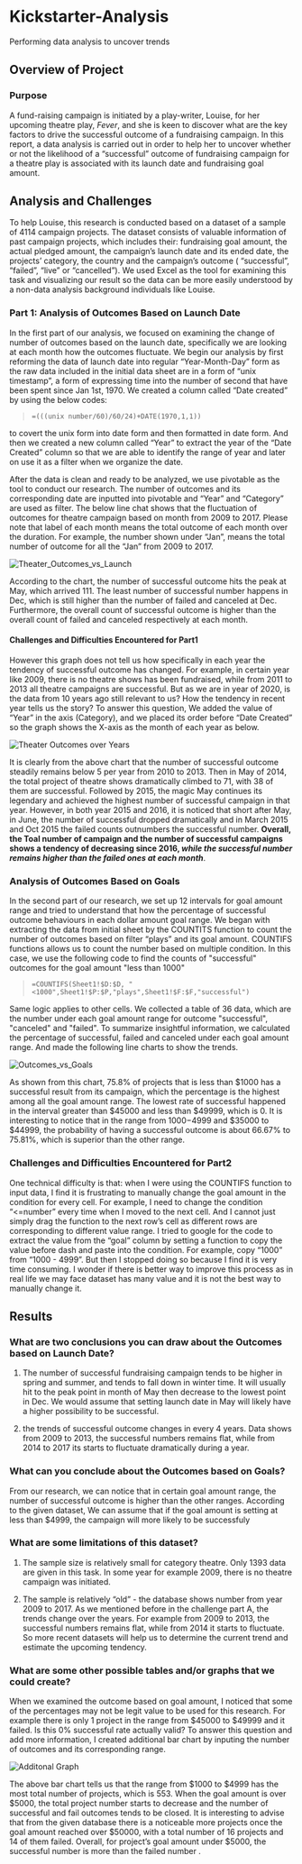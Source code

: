 # Kickstarter-Analysis
Performing data analysis to uncover trends
## Overview of Project
### Purpose

A fund-raising campaign is initiated by a play-writer, Louise, for her upcoming theatre play, _Fever_, and she is keen to discover what are the key factors to drive the successful outcome of a fundraising campaign. In this report, a data analysis is carried out in order to help her to uncover whether or not the likelihood of a “successful” outcome of fundraising campaign for a theatre play is associated with its launch date and fundraising goal amount. 


## Analysis and Challenges

To help Louise, this research is conducted based on a dataset of a sample of 4114 campaign projects. The dataset consists of valuable information of past campaign projects, which includes their: fundraising goal amount, the actual pledged amount, the campaign’s launch date and its ended date, the projects’ category, the country and the campaign’s outcome ( “successful”, “failed”, “live” or “cancelled”). We used Excel as the tool for examining this task and visualizing our result so the data can be more easily understood by a non-data analysis background individuals like Louise. 

### Part 1: Analysis of Outcomes Based on Launch Date

In the first part of our analysis, we focused on examining the change of number of outcomes based on the launch date, specifically we are looking at each month how the outcomes fluctuate. We begin our analysis by first reforming the data of launch date into regular “Year-Month-Day” form as the raw data included in the initial data sheet are in a form of “unix timestamp”, a form of expressing time into the number of second that have been spent since Jan 1st, 1970. We created a column called “Date created” by using the below codes:
>```=(((unix number/60)/60/24)+DATE(1970,1,1))``` 

to covert the unix form into date form and then formatted in date form. And then we created a new column called “Year” to extract the year of the “Date Created” column so that we are able to identify the range of year and later on use it as a filter when we organize the date. 

After the data is clean and ready to be analyzed, we use pivotable as the tool to conduct our research. The number of outcomes and its corresponding date are inputted into pivotable and “Year” and “Category” are used as filter. The below line chat shows that the fluctuation of outcomes for theatre campaign based on month from 2009 to 2017. Please note that label of each month means the total outcome of each month over the duration. For example, the number shown under “Jan”, means the total number of outcome for all the “Jan” from 2009 to 2017. 

![Theater_Outcomes_vs_Launch](Theater_Outcomes_vs_Launch.png)

According to the chart, the number of successful outcome hits the peak at May, which arrived 111. The least number of successful number happens in Dec, which is still higher than the number of failed and canceled at Dec. Furthermore, the overall count of successful outcome is higher than the overall count of failed and canceled respectively at each month.

#### Challenges and Difficulties Encountered for Part1
However this graph does not tell us how specifically in each year the tendency of successful outcome has changed. For example, in certain year like 2009, there is no theatre shows has been fundraised, while from 2011 to 2013 all theatre campaigns are successful. But as we are in year of 2020, is the data from 10 years ago still relevant to us? How the tendency in recent year tells us the story? To answer this question, We added the value of “Year” in the axis (Category), and we placed its order before “Date Created” so the graph shows the X-axis as the month of each year as below. 

![Theater Outcomes over Years](Chanllenge1.png)

It is clearly from the above chart that the number of successful outcome steadily remains below 5 per year from 2010 to 2013. Then in May of 2014, the total project of theatre shows dramatically climbed to 71, with 38 of them are successful. Followed by 2015, the magic May continues its legendary and achieved the highest number of successful campaign in that year. However, in both year 2015 and 2016, it is noticed that short after May, in June, the number of successful dropped dramatically and in March 2015 and Oct 2015 the failed counts outnumbers the successful number. **Overall, the Toal number of campaign and the number of successful campaigns shows a tendency of decreasing since 2016, _while the successful number remains higher than the failed ones at each month_**. 
 
 
### Analysis of Outcomes Based on Goals

In the second part of our research, we set up 12 intervals for goal amount range and tried to understand that how the percentage of successful outcome behaviours in each dollar amount goal range. We began with extracting the data from initial sheet by the COUNTITS function to count the number of outcomes based on filter “plays” and its goal amount. COUNTIFS functions allows us to count the number based on multiple condition. In this case, we use the following code to find the counts of "successful" outcomes for the goal amount "less than 1000"

>```=COUNTIFS(Sheet1!$D:$D, "<1000",Sheet1!$P:$P,"plays",Sheet1!$F:$F,"successful")```

Same logic applies to other cells. We collected a table of 36 data, which are the number under each goal amount range for outcome "successful", "canceled" and "failed". To summarize insightful information, we calculated the percentage of successful, failed and canceled under each goal amount range. And made the following line charts to show the trends. 

![Outcomes_vs_Goals](Outcomes_vs_Goals.png)

As shown from this chart, 75.8% of projects that is less than $1000 has a successful result from its campaign, which the percentage is the highest among all the goal amount range. The lowest rate of successful happened in the interval greater than $45000 and less than $49999, which is 0. It is interesting to notice that in the range from $1000-$4999 and $35000 to $44999, the probability of having a successful outcome is about 66.67% to 75.81%, which is superior than the other range.

### Challenges and Difficulties Encountered for Part2

One technical difficulty is that: when I were using the COUNTIFS function to input data, I find it is frustrating to manually change the goal amount in the condition for every cell. For example, I need to change the condition “<=number” every time when I moved to the next cell. And I cannot just simply drag the function to the next row’s cell as different rows are corresponding to different value range. I tried to google for the code to extract the value from the “goal” column by setting a function to copy the value before dash and paste into the condition. For example, copy “1000” from “1000 - 4999”. But then I stopped doing so because I find it is very time consuming. I wonder if there is better way to improve this process as in real life we may face dataset has many value and it is not the best way to manually change it.



## Results

### What are two conclusions you can draw about the Outcomes based on Launch Date?

1) The number of successful fundraising campaign tends to be higher in spring and summer, and tends to fall down in winter time. It will usually hit to the peak point in month of May then decrease to the lowest point in Dec. We would assume that setting launch date in May will likely have a higher possibility to be successful.

2) the trends of successful outcome changes in every 4 years. Data shows from 2009 to 2013, the successful numbers remains flat, while from 2014 to 2017 its starts to fluctuate dramatically during a year. 


### What can you conclude about the Outcomes based on Goals?
From our research, we can notice that in certain goal amount range, the number of successful outcome is higher than the other ranges. According to the given dataset, We can assume that if the goal amount is setting at less than $4999, the campaign will more likely to be successfuly

### What are some limitations of this dataset?
1) The sample size is relatively small for category theatre. Only 1393 data are given in this task. In some year for example 2009, there is no theatre campaign was initiated.  

2) The sample is relatively “old” - the database shows number from year 2009 to 2017. As we mentioned before in the challenge part A, the trends change over the years. For example from 2009 to 2013, the successful numbers remains flat, while from 2014 it starts to fluctuate. So more recent datasets will help us to determine the current trend and estimate the upcoming tendency. 
  
### What are some other possible tables and/or graphs that we could create?

When we examined the outcome based on goal amount, I noticed that some of the percentages may not be legit value to be used for this research. For example there is only 1 project in the range from $45000 to $49999 and it failed. Is this 0% successful rate actually valid? To answer this question and add more information, I created additional bar chart by inputing the number of outcomes and its corresponding range. 

![Additonal Graph](Chanllenge2.png)

The above bar chart tells us that the range from $1000 to $4999 has the most total number of projects, which is 553. When the goal amount is over $5000, the total project number starts to decrease and the number of successful and fail outcomes tends to be closed. It is interesting to advise that from the given database there is a noticeable more projects once the goal amount reached over $50000, with a total number of 16 projects and 14 of them failed. Overall, for project’s goal amount under $5000, the successful number is more than the failed number . 
